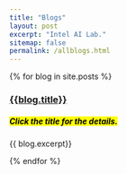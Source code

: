 ```yaml
---
title: "Blogs"
layout: post
excerpt: "Intel AI Lab."
sitemap: false
permalink: /allblogs.html
---
```



{% for blog in site.posts %}
<div> 
<h3> <a href="{{ site.baseurl }}{{blog.permalink}}"> {{blog.title}}  </a> </h3>
<h5><mark>Click the title for the details.</mark></h5>
{{ blog.excerpt}} 

</div>

{% endfor %}
